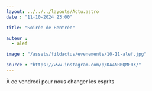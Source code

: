 ```yaml
---
layout: ../../../layouts/Actu.astro
date : "11-10-2024 23:00"

title: "Soirée de Rentrée"

auteur :
  - alef

image : "/assets/fildactus/evenements/10-11-alef.jpg"

source : "https://www.instagram.com/p/DA4NRRQMF0X/"
---
```


À ce vendredi pour nous changer les esprits
